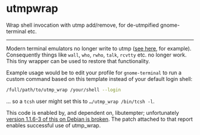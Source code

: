 # utmpwrap

Wrap shell invocation with utmp add/remove, for de-utmpified
gnome-terminal etc.

---

Modern terminal emulators no longer write to utmp ([see
here](https://bugzilla.gnome.org/show_bug.cgi?id=747046), for example).
Consequently things like `wall`, `who`, `rwho`, `talk`, `rcvtty` etc. no
longer work.  This tiny wrapper can be used to restore that
functionality.

Example usage would be to edit your profile for `gnome-terminal` to run
a custom command based on this template instead of your default login
shell:

```sh
/full/path/to/utmp_wrap /your/shell --login
```

… so a `tcsh` user might set this to `…/utmp_wrap /bin/tcsh -l`.

This code is enabled by, and dependent on, libutempter; unfortunately
[version 1.1.6-3 of this on Debian is
broken](https://bugs.debian.org/cgi-bin/bugreport.cgi?bug=869617).  The
patch attached to that report enables successful use of utmp\_wrap.
